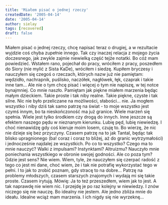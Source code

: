 ```yaml
---
title: 'Miałem pisać o jednej rzeczy'
createdDate: '2005-04-14'
date: '2005-04-14'
author: sielay
tags: [recovered]
draft: false
---
```


Miałem pisać o jednej rzeczy, chcę napisać teraz o drugiej, a w rezultacie wyjdzie coś chyba zupełnie innego. Tak czy inaczej relacja z mojego życia doczesnego, jak zwykle zajmie niewielką część tejże notatki. Bo cóż mam powiedzieć. Wstałem rano, pojechał do pracy, wróciłem z pracy, poszedłem do Siory (nie mylić z Sista KaDe), wróciłem i siedzę. Kupiłem bryczesy i nauczyłem się czegoś o rzeczach, których nazw już nie pamiętam: wędzidło, nachrapnik, puślisko, naczółek, nagłówek, łęk, czaprak i takie inne tam… Ale nie o tym chcę pisać i więcej o tym nie napiszę, w tej notce bynajmniej. Co mnie naszło. Pamiętam jak piękne miałem marzenia będąc małym dzieckiem. Takie proste i tak niby realne. Takie piękne, czyste i tak silne. Nic nie było przeliczane na możliwości, słabości… nie. Ja mogłem wszystko i niby dziś tak samo patrzę na świat - to moje wszystko jest czymś innym, bo ta nieskończoność ma już granice. Wiele marzeń się spełnia. Wiele jest tylko środkiem czy drogą do innych. Inne jeszcze są efektem naszego pędu w nieznanym kierunku. Lubię pęd, lubię niewiedzę. I choć nienawidzę gdy coś kieruje moim losem, czuję to. Bo wierzę, że nic nie dzieje się bez przyczyny. Czasem patrzę na to jak Tantal, będąc tak blisko upragnionego (ba! coraz i coraz to bliżej, aż do granic wytrzymałości) i jednocześnie najdalej ze wszystkich. Po co to wszystko? Czego ma to mnie nauczyć? Walki z impulsami? Instynktami? Altruizmu? Nauczyło mnie poniechania wszystkiego w obronie swojej godności. Ale co poza tym? Gdzie jest sens? Nie wiem. Wiem, tyle, że nauczyłem się czerpać radość z tego co jest mi dane, choć wiem, że i tak nie potrafię wykorzystać tego w pełni. I to jak to zrobić poznam, gdy stracę to na dobre… Patrzę na problemy młodszych, czasem starszych znajomych i wydają mi się takie proste. Czasem irytują. Mówię: Ja to też przeszedłem, wiem jak to jest. A tak naprawdę nie wiem nic. I przejdę je po raz kolejny w niewiedzy. I znów niczego się nie nauczę. Bo idealny nie jestem. Ale jedno zbliża mnie do ideału. Idealne wciąż mam marzenia. I ich nigdy się nie wyrzeknę…
